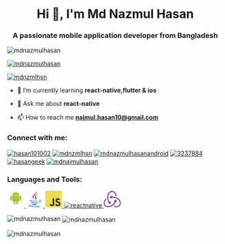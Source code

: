 <h1 align="center">Hi 👋, I'm Md Nazmul Hasan</h1>
<h3 align="center">A passionate mobile application developer from Bangladesh</h3>

<p align="left"> <img src="https://komarev.com/ghpvc/?username=mdnazmulhasan&label=Profile%20views&color=0e75b6&style=flat" alt="mdnazmulhasan" /> </p>

<p align="left"> <a href="https://github.com/ryo-ma/github-profile-trophy"><img src="https://github-profile-trophy.vercel.app/?username=mdnazmulhasan" alt="mdnazmulhasan" /></a> </p>

<p align="left"> <a href="https://twitter.com/mdnzmlhsn" target="blank"><img src="https://img.shields.io/twitter/follow/mdnzmlhsn?logo=twitter&style=for-the-badge" alt="mdnzmlhsn" /></a> </p>

- 🌱 I’m currently learning **react-native,flutter & ios**

- 💬 Ask me about **react-native**

- 📫 How to reach me **najmul.hasan10@gmail.com**

<!--### Blogs posts-->
<!-- BLOG-POST-LIST:START -->
<!-- BLOG-POST-LIST:END -->

<h3 align="left">Connect with me:</h3>
<p align="left">
<a href="https://dev.to/hasan101002" target="blank"><img align="center" src="https://raw.githubusercontent.com/rahuldkjain/github-profile-readme-generator/master/src/images/icons/Social/devto.svg" alt="hasan101002" height="30" width="40" /></a>
<a href="https://twitter.com/mdnzmlhsn" target="blank"><img align="center" src="https://raw.githubusercontent.com/rahuldkjain/github-profile-readme-generator/master/src/images/icons/Social/twitter.svg" alt="mdnzmlhsn" height="30" width="40" /></a>
<a href="https://linkedin.com/in/mdnazmulhasanandroid" target="blank"><img align="center" src="https://raw.githubusercontent.com/rahuldkjain/github-profile-readme-generator/master/src/images/icons/Social/linked-in-alt.svg" alt="mdnazmulhasanandroid" height="30" width="40" /></a>
<a href="https://stackoverflow.com/users/3237884" target="blank"><img align="center" src="https://raw.githubusercontent.com/rahuldkjain/github-profile-readme-generator/master/src/images/icons/Social/stack-overflow.svg" alt="3237884" height="30" width="40" /></a>
<a href="https://fb.com/hasangeek" target="blank"><img align="center" src="https://raw.githubusercontent.com/rahuldkjain/github-profile-readme-generator/master/src/images/icons/Social/facebook.svg" alt="hasangeek" height="30" width="40" /></a>
<a href="https://instagram.com/mdnajmulhasan" target="blank"><img align="center" src="https://raw.githubusercontent.com/rahuldkjain/github-profile-readme-generator/master/src/images/icons/Social/instagram.svg" alt="mdnajmulhasan" height="30" width="40" /></a>
</p>

<h3 align="left">Languages and Tools:</h3>
<p align="left"> <a href="https://developer.android.com" target="_blank" rel="noreferrer"> <img src="https://raw.githubusercontent.com/devicons/devicon/master/icons/android/android-original-wordmark.svg" alt="android" width="40" height="40"/> </a> <a href="https://www.java.com" target="_blank" rel="noreferrer"> <img src="https://raw.githubusercontent.com/devicons/devicon/master/icons/java/java-original.svg" alt="java" width="40" height="40"/> </a> <a href="https://developer.mozilla.org/en-US/docs/Web/JavaScript" target="_blank" rel="noreferrer"> <img src="https://raw.githubusercontent.com/devicons/devicon/master/icons/javascript/javascript-original.svg" alt="javascript" width="40" height="40"/> </a> <a href="https://reactnative.dev/" target="_blank" rel="noreferrer"> <img src="https://reactnative.dev/img/header_logo.svg" alt="reactnative" width="40" height="40"/> </a> <a href="https://redux.js.org" target="_blank" rel="noreferrer"> <img src="https://raw.githubusercontent.com/devicons/devicon/master/icons/redux/redux-original.svg" alt="redux" width="40" height="40"/> </a> </p>

<p><img align="left" src="https://github-readme-stats.vercel.app/api/top-langs?username=mdnazmulhasan&show_icons=true&locale=en&layout=compact" alt="mdnazmulhasan" /></p>

<p>&nbsp;<img align="center" src="https://github-readme-stats.vercel.app/api?username=mdnazmulhasan&show_icons=true&locale=en" alt="mdnazmulhasan" /></p>

<p><img align="center" src="https://github-readme-streak-stats.herokuapp.com/?user=mdnazmulhasan&" alt="mdnazmulhasan" /></p>
